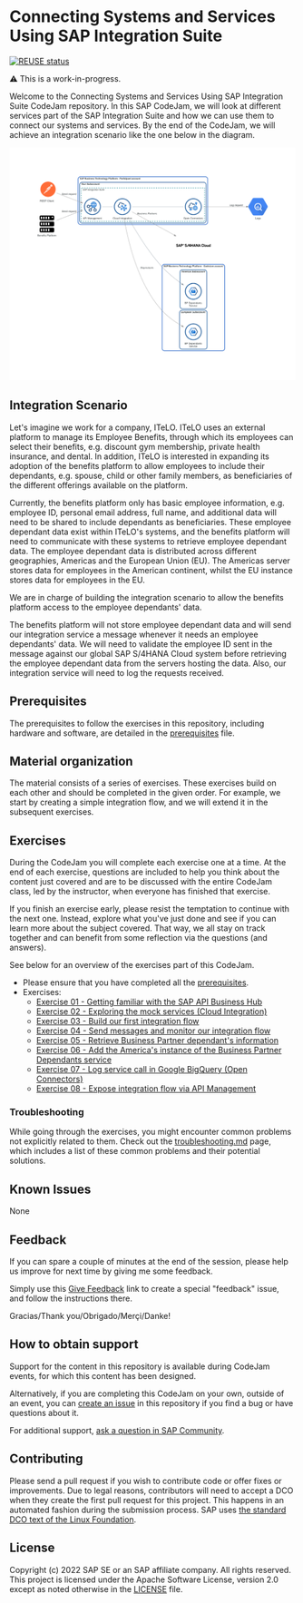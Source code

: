 # Connecting Systems and Services Using SAP Integration Suite

[![REUSE status](https://api.reuse.software/badge/github.com/SAP-samples/connecting-systems-services-integration-suite-codejam)](https://api.reuse.software/info/github.com/SAP-samples/connecting-systems-services-integration-suite-codejam)

⚠️ This is a work-in-progress.

Welcome to the Connecting Systems and Services Using SAP Integration Suite CodeJam repository. In this SAP CodeJam, we will look at different services part of the SAP Integration Suite and how we can use them to connect our systems and services. By the end of the CodeJam, we will achieve an integration scenario like the one below in the diagram.

![Final data flow](assets/diagrams/final_data_flow.png)

## Integration Scenario

Let's imagine we work for a company, ITeLO. ITeLO uses an external platform to manage its Employee Benefits, through which its employees can select their benefits, e.g. discount gym membership, private health insurance, and dental. In addition, ITeLO is interested in expanding its adoption of the benefits platform to allow employees to include their dependants, e.g. spouse, child or other family members, as beneficiaries of the different offerings available on the platform. 

Currently, the benefits platform only has basic employee information, e.g. employee ID, personal email address, full name, and additional data will need to be shared to include dependants as beneficiaries. These employee dependant data exist within ITeLO's systems, and the benefits platform will need to communicate with these systems to retrieve employee dependant data. The employee dependant data is distributed across different geographies, Americas and the European Union (EU). The Americas server stores data for employees in the American continent, whilst the EU instance stores data for employees in the EU. 

We are in charge of building the integration scenario to allow the benefits platform access to the employee dependants' data.
  
The benefits platform will not store employee dependant data and will send our integration service a message whenever it needs an employee dependants' data. We will need to validate the employee ID sent in the message against our global SAP S/4HANA Cloud system before retrieving the employee dependant data from the servers hosting the data. Also, our integration service will need to log the requests received.

## Prerequisites

The prerequisites to follow the exercises in this repository, including hardware and software, are detailed in the [prerequisites](prerequisites.md) file.

## Material organization

The material consists of a series of exercises. These exercises build on each other and should be completed in the given order. For example, we start by creating a simple integration flow, and we will extend it in the subsequent exercises.

## Exercises

During the CodeJam you will complete each exercise one at a time. At the end of each exercise, questions are included to help you think about the content just covered and are to be discussed with the entire CodeJam class, led by the instructor, when everyone has finished that exercise.

If you finish an exercise early, please resist the temptation to continue with the next one. Instead, explore what you've just done and see if you can learn more about the subject covered. That way, we all stay on track together and can benefit from some reflection via the questions (and answers).

See below for an overview of the exercises part of this CodeJam.

* Please ensure that you have completed all the [prerequisites](prerequisites.md).
* Exercises:
  * [Exercise 01 - Getting familiar with the SAP API Business Hub](./exercises/01-getting-familiar-api-business-hub/)
  * [Exercise 02 - Exploring the mock services (Cloud Integration)](./exercises/02-exploring-the-mock-services/)
  * [Exercise 03 - Build our first integration flow](./exercises/03-build-first-integration-flow/)
  * [Exercise 04 - Send messages and monitor our integration flow](./exercises/04-send-messages-and-monitor/)
  * [Exercise 05 - Retrieve Business Partner dependant's information](./exercises/05-retrieve-bp-depedants/)
  * [Exercise 06 - Add the America's instance of the Business Partner Dependants service](./exercises/06-add-americas-bp-dependants/)
  * [Exercise 07 - Log service call in Google BigQuery (Open Connectors)](./exercises/07-log-requests-in-bigquery)
  * [Exercise 08 - Expose integration flow via API Management](./exercises/08-expose-integration-flow-api-management/)

### Troubleshooting

While going through the exercises, you might encounter common problems not explicitly related to them. Check out the [troubleshooting.md](troubleshooting.md) page, which includes a list of these common problems and their potential solutions.

## Known Issues

None

## Feedback

If you can spare a couple of minutes at the end of the session, please help us improve for next time by giving me some feedback.

Simply use this [Give Feedback](https://github.com/SAP-samples/connecting-systems-services-integration-suite-codejam/issues/new?assignees=&labels=feedback&template=session-feedback-template.md&title=Feedback) link to create a special "feedback" issue, and follow the instructions there.

Gracias/Thank you/Obrigado/Merçi/Danke!

## How to obtain support
Support for the content in this repository is available during CodeJam events, for which this content has been designed.

Alternatively, if you are completing this CodeJam on your own, outside of an event, you can [create an issue](https://github.com/SAP-samples/connecting-systems-services-integration-suite-codejam/issues/new) in this repository if you find a bug or have questions about it.
 
For additional support, [ask a question in SAP Community](https://answers.sap.com/questions/ask.html).

## Contributing
Please send a pull request if you wish to contribute code or offer fixes or improvements. Due to legal reasons, contributors will need to accept a DCO when they create the first pull request for this project. This happens in an automated fashion during the submission process. SAP uses [the standard DCO text of the Linux Foundation](https://developercertificate.org/).

## License
Copyright (c) 2022 SAP SE or an SAP affiliate company. All rights reserved. This project is licensed under the Apache Software License, version 2.0 except as noted otherwise in the [LICENSE](LICENSES/Apache-2.0.txt) file.
